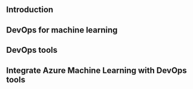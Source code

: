 ## Introduction
## DevOps for machine learning
## DevOps tools
## Integrate Azure Machine Learning with DevOps tools